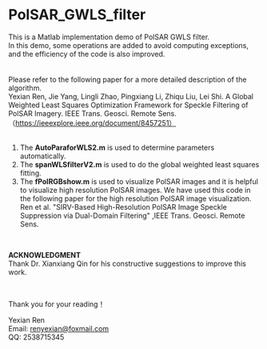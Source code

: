 # PolSAR_GWLS_filter
This is a Matlab implementation demo of PolSAR GWLS filter.  
In this demo, some operations are added to avoid computing exceptions, and the efficiency of the code is also improved.          
<br/>  
Please refer to the following paper for a more detailed description of the algorithm.  
Yexian Ren, Jie Yang, Lingli Zhao, Pingxiang Li, Zhiqu Liu, Lei Shi. A Global Weighted Least Squares Optimization Framework for Speckle Filtering of PolSAR Imagery. IEEE Trans. Geosci. Remote Sens. （https://ieeexplore.ieee.org/document/8457251）  
<br/> 
1. The **AutoParaforWLS2.m** is used to determine parameters automatically.  
2. The **spanWLSfilterV2.m** is used to do the global weighted least squares fitting.  
3. The **fPolRGBshow.m** is used to visualize PolSAR images and it is helpful to visualize high resolution PolSAR images. We have used this code in the following paper for the high resolution PolSAR image visualization.  
Ren et al. "SIRV-Based High-Resolution PolSAR Image Speckle Suppression via Dual-Domain Filtering" ,IEEE Trans. Geosci. Remote Sens.

<br/>   

**ACKNOWLEDGMENT**    
Thank Dr. Xianxiang Qin for his constructive suggestions to improve this work.       
  
<br/>   

Thank you for your reading！  

Yexian Ren  
Email: renyexian@foxmail.com  
QQ: 2538715345  

